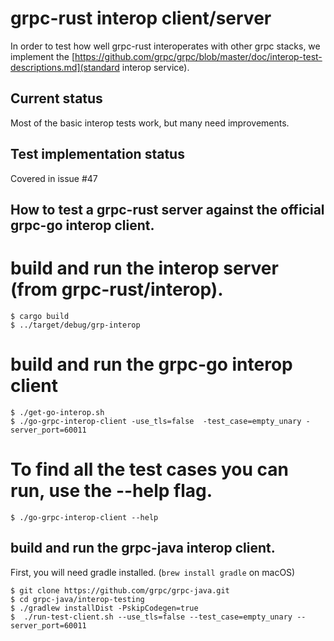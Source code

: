 grpc-rust interop client/server
===============================

In order to test how well grpc-rust interoperates with other grpc stacks, we
implement the [https://github.com/grpc/grpc/blob/master/doc/interop-test-descriptions.md](standard interop service).

## Current status

Most of the basic interop tests work, but many need improvements.


## Test implementation status

Covered in issue #47

## How to test a grpc-rust server against the official grpc-go interop client.
# build and run the interop server (from grpc-rust/interop).
```
$ cargo build
$ ../target/debug/grp-interop
```

# build and run the grpc-go interop client
```
$ ./get-go-interop.sh
$ ./go-grpc-interop-client -use_tls=false  -test_case=empty_unary -server_port=60011
```

# To find all the test cases you can run, use the --help flag.
`$ ./go-grpc-interop-client --help`

## build and run the grpc-java interop client.
First, you will need gradle installed. (`brew install gradle` on macOS)
```
$ git clone https://github.com/grpc/grpc-java.git
$ cd grpc-java/interop-testing
$ ./gradlew installDist -PskipCodegen=true
$  ./run-test-client.sh --use_tls=false --test_case=empty_unary --server_port=60011
```
